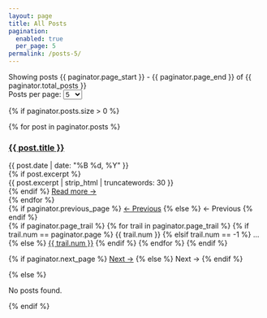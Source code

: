 ```yaml
---
layout: page
title: All Posts
pagination:
  enabled: true
  per_page: 5
permalink: /posts-5/
---
```


<!-- Pagination controls at top -->
<div class="pagination-header">
  <div class="pagination-info">
    Showing posts {{ paginator.page_start }} - {{ paginator.page_end }} of {{ paginator.total_posts }}
  </div>
  <div class="posts-per-page-selector">
    <label for="posts-per-page">Posts per page:</label>
    <select id="posts-per-page" class="per-page-select">
      <option value="5">5</option>
      <option value="10">10</option>
      <option value="25">25</option>
    </select>
  </div>
</div>

{% if paginator.posts.size > 0 %}
<div class="post-list">
  {% for post in paginator.posts %}
    <article class="post-preview">
      <h3><a href="{{ site.baseurl }}{{ post.url }}">{{ post.title }}</a></h3>
      <div class="post-date">{{ post.date | date: "%B %d, %Y" }}</div>
      {% if post.excerpt %}
        <div class="post-excerpt">
          {{ post.excerpt | strip_html | truncatewords: 30 }}
        </div>
      {% endif %}
      <a href="{{ site.baseurl }}{{ post.url }}" class="read-more">Read more →</a>
    </article>
  {% endfor %}
</div>

<!-- Pagination navigation -->
<nav class="pagination-nav">
  {% if paginator.previous_page %}
    <a href="{{ site.baseurl }}{{ paginator.previous_page_path }}" class="pagination-btn prev-btn">← Previous</a>
  {% else %}
    <span class="pagination-btn prev-btn disabled">← Previous</span>
  {% endif %}
  
  <div class="page-numbers">
    {% if paginator.page_trail %}
      {% for trail in paginator.page_trail %}
        {% if trail.num == paginator.page %}
          <span class="page-number active">{{ trail.num }}</span>
        {% elsif trail.num == -1 %}
          <span class="page-ellipsis">...</span>
        {% else %}
          <a href="{{ site.baseurl }}{{ trail.path }}" class="page-number">{{ trail.num }}</a>
        {% endif %}
      {% endfor %}
    {% endif %}
  </div>
  
  {% if paginator.next_page %}
    <a href="{{ site.baseurl }}{{ paginator.next_page_path }}" class="pagination-btn next-btn">Next →</a>
  {% else %}
    <span class="pagination-btn next-btn disabled">Next →</span>
  {% endif %}
</nav>

{% else %}
<div class="post-list">
  <p>No posts found.</p>
</div>
{% endif %}
